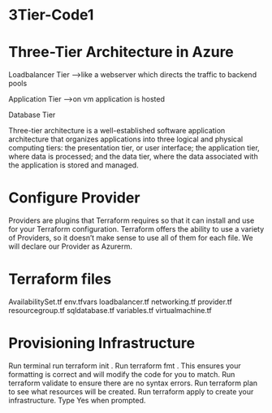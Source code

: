 # 3Tier-Code1


# Three-Tier Architecture in Azure

Loadbalancer Tier -->like a webserver which directs the traffic to backend pools

Application Tier -->on vm application is hosted

Database Tier

Three-tier architecture is a well-established software application architecture that organizes applications into three logical and physical computing tiers: the presentation tier, or user interface; the application tier, where data is processed; and the data tier, where the data associated with the application is stored and managed.

# Configure Provider
Providers are plugins that Terraform requires so that it can install and use for your Terraform configuration. Terraform offers the ability to use a variety of Providers, so it doesn’t make sense to use all of them for each file. We will declare our Provider as Azurerm.

# Terraform files
AvailabilitySet.tf
env.tfvars
loadbalancer.tf
networking.tf
provider.tf
resourcegroup.tf
sqldatabase.tf
variables.tf
virtualmachine.tf

# Provisioning Infrastructure
Run terminal run terraform init . Run terraform fmt . This ensures your formatting is correct and will modify the code for you to match. Run terraform validate to ensure there are no syntax errors. Run terraform plan to see what resources will be created. Run terraform apply to create your infrastructure. Type Yes when prompted.
